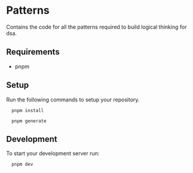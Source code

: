 # Patterns

Contains the code for all the patterns required to build logical thinking for dsa.

## Requirements

- pnpm

## Setup

Run the following commands to setup your repository.

```
  pnpm install

  pnpm generate
```

## Development

To start your development server run:

```
  pnpm dev
```
